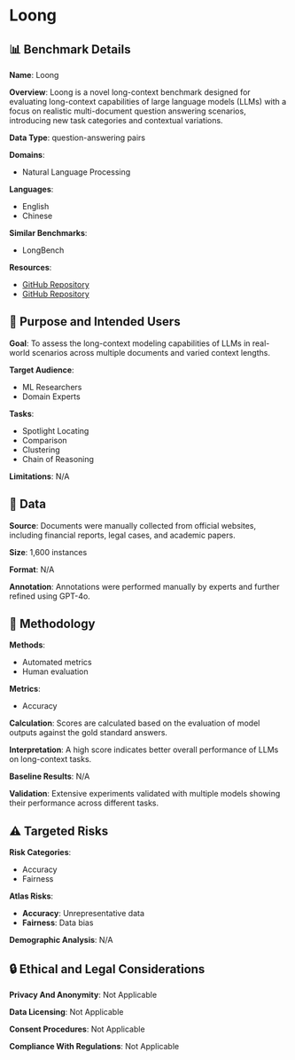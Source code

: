 # Loong

## 📊 Benchmark Details

**Name**: Loong

**Overview**: Loong is a novel long-context benchmark designed for evaluating long-context capabilities of large language models (LLMs) with a focus on realistic multi-document question answering scenarios, introducing new task categories and contextual variations.

**Data Type**: question-answering pairs

**Domains**:
- Natural Language Processing

**Languages**:
- English
- Chinese

**Similar Benchmarks**:
- LongBench

**Resources**:
- [GitHub Repository](https://github.com/MozerWang/Loong)
- [GitHub Repository](https://github.com/AlibabaResearch/DAMO-ConvAI/tree/main/Loong)

## 🎯 Purpose and Intended Users

**Goal**: To assess the long-context modeling capabilities of LLMs in real-world scenarios across multiple documents and varied context lengths.

**Target Audience**:
- ML Researchers
- Domain Experts

**Tasks**:
- Spotlight Locating
- Comparison
- Clustering
- Chain of Reasoning

**Limitations**: N/A

## 💾 Data

**Source**: Documents were manually collected from official websites, including financial reports, legal cases, and academic papers.

**Size**: 1,600 instances

**Format**: N/A

**Annotation**: Annotations were performed manually by experts and further refined using GPT-4o.

## 🔬 Methodology

**Methods**:
- Automated metrics
- Human evaluation

**Metrics**:
- Accuracy

**Calculation**: Scores are calculated based on the evaluation of model outputs against the gold standard answers.

**Interpretation**: A high score indicates better overall performance of LLMs on long-context tasks.

**Baseline Results**: N/A

**Validation**: Extensive experiments validated with multiple models showing their performance across different tasks.

## ⚠️ Targeted Risks

**Risk Categories**:
- Accuracy
- Fairness

**Atlas Risks**:
- **Accuracy**: Unrepresentative data
- **Fairness**: Data bias

**Demographic Analysis**: N/A

## 🔒 Ethical and Legal Considerations

**Privacy And Anonymity**: Not Applicable

**Data Licensing**: Not Applicable

**Consent Procedures**: Not Applicable

**Compliance With Regulations**: Not Applicable
